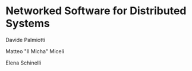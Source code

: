 # Networked Software for Distributed Systems

Davide Palmiotti

Matteo "Il Micha" Miceli

Elena Schinelli

